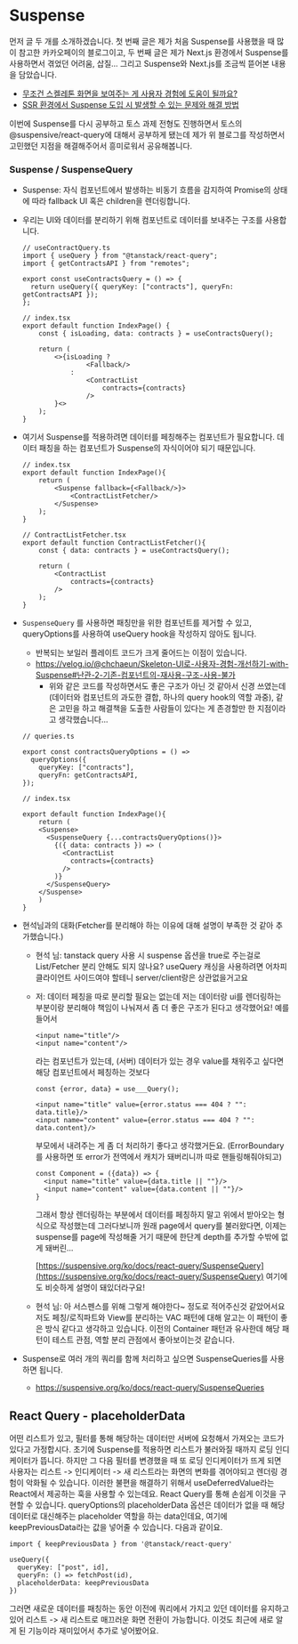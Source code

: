 # Suspense
먼저 글 두 개를 소개하겠습니다.
첫 번째 글은 제가 처음 Suspense를 사용했을 때 많이 참고한 카카오페이의 블로그이고, 두 번째 글은 제가 Next.js 환경에서 Suspense를 사용하면서 겪었던 어려움, 삽질... 그리고 Suspense와 Next.js를 조금씩 뜯어본 내용을 담았습니다.
- [무조건 스켈레톤 화면을 보여주는 게 사용자 경험에 도움이 될까요?](https://tech.kakaopay.com/post/skeleton-ui-idea/)
- [SSR 환경에서 Suspense 도입 시 발생할 수 있는 문제와 해결 방법](https://velog.io/@chchaeun/Skeleton-UI%EB%A1%9C-%EC%82%AC%EC%9A%A9%EC%9E%90-%EA%B2%BD%ED%97%98-%EA%B0%9C%EC%84%A0%ED%95%98%EA%B8%B0-with-Suspense)

이번에 Suspense를 다시 공부하고 토스 과제 전형도 진행하면서 토스의 @suspensive/react-query에 대해서 공부하게 됐는데 제가 위 블로그를 작성하면서 고민했던 지점을 해결해주어서 흥미로워서 공유해봅니다.

### Suspense / SuspenseQuery

- Suspense: 자식 컴포넌트에서 발생하는 비동기 흐름을 감지하여 Promise의 상태에 따라 fallback UI 혹은 children을 렌더링합니다.
- 우리는 UI와 데이터를 분리하기 위해 컴포넌트로 데이터를 보내주는 구조를 사용합니다.
    
    ```tsx
    // useContractQuery.ts
    import { useQuery } from "@tanstack/react-query";
    import { getContractsAPI } from "remotes";
    
    export const useContractsQuery = () => {
      return useQuery({ queryKey: ["contracts"], queryFn: getContractsAPI });
    };
    
    // index.tsx
    export default function IndexPage() {
    	const { isLoading, data: contracts } = useContractsQuery();
    	
    	return (
    		<>{isLoading ? 
    				<Fallback/>
    			:
    				<ContractList
    					contracts={contracts}
    				/>
    		}<>
    	);
    }
    ```
    
- 여기서 Suspense를 적용하려면 데이터를 페칭해주는 컴포넌트가 필요합니다. 데이터 패칭을 하는 컴포넌트가 Suspense의 자식이어야 되기 때문입니다.
    
    ```tsx
    // index.tsx
    export default function IndexPage(){
    	return (
    		<Suspense fallback={<Fallback/>}>
    			<ContractListFetcher/>
    		</Suspense>
    	);
    }
    
    // ContractListFetcher.tsx
    export default function ContractListFetcher(){
    	const { data: contracts } = useContractsQuery();
    	
    	return (
    		<ContractList
    			contracts={contracts}
    		/>
    	);
    }
    ```
    
- `SuspenseQuery` 를 사용하면 패칭만을 위한 컴포넌트를 제거할 수 있고, queryOptions를 사용하여 useQuery hook을 작성하지 않아도 됩니다.
    - 반복되는 보일러 플레이트 코드가 크게 줄어드는 이점이 있습니다.
    - https://velog.io/@chchaeun/Skeleton-UI로-사용자-경험-개선하기-with-Suspense#난관-2-기존-컴포넌트의-재사용-구조-사용-불가
        - 위와 같은 코드를 작성하면서도 좋은 구조가 아닌 것 같아서 신경 쓰였는데(데이터와 컴포넌트의 과도한 결합, 하나의 query hook의 역할 과중), 같은 고민을 하고 해결책을 도출한 사람들이 있다는 게 존경할만 한 지점이라고 생각했습니다...
    
    ```tsx
    // queries.ts
    
    export const contractsQueryOptions = () =>
      queryOptions({
        queryKey: ["contracts"],
        queryFn: getContractsAPI,
    });
    
    // index.tsx
    
    export default function IndexPage(){
    	return (
        <Suspense>
          <SuspenseQuery {...contractsQueryOptions()}>
            {({ data: contracts }) => (
              <ContractList
                contracts={contracts}
              />
            )}
          </SuspenseQuery>
        </Suspense>
    	)
    }
    ```
- 현석님과의 대화(Fetcher를 분리해야 하는 이유에 대해 설명이 부족한 것 같아 추가했습니다.)
    - 현석 님: tanstack query 사용 시 suspense 옵션을 true로 주는걸로 List/Fetcher 분리 안해도 되지 않나요? useQuery 캐싱을 사용하려면 어차피 클라이언트 사이드여야 할테니 server/client랑은 상관없을거고요
    - 저:
    데이터 페칭을 따로 분리할 필요는 없는데 저는 데이터랑 ui를 렌더링하는 부분이랑 분리해야 책임이 나눠져서 좀 더 좋은 구조가 된다고 생각했어요! 
        예를 들어서 
        ```
        <input name="title"/>
        <input name="content"/>
        ```
        라는 컴포넌트가 있는데, (서버) 데이터가 있는 경우 value를 채워주고 싶다면 해당 컴포넌트에서 페칭하는 것보다
        ```
        const {error, data} = use___Query();
        
        <input name="title" value={error.status === 404 ? "": data.title}/>
        <input name="content" value={error.status === 404 ? "": data.content}/>
        ```
        
        부모에서 내려주는 게 좀 더 처리하기 좋다고 생각했거든요. (ErrorBoundary를 사용하면 또 error가 전역에서 캐치가 돼버리니까 따로 핸들링해줘야되고)
        ```
        const Component = ({data}) => {
          <input name="title" value={data.title || ""}/>
          <input name="content" value={data.content || ""}/>
        }
        ```
        
        그래서 항상 렌더링하는 부분에서 데이터를 페칭하지 말고 위에서 받아오는 형식으로 작성했는데 그러다보니까 원래 page에서 query를 불러왔다면, 이제는 suspense를 page에 작성해줄 거기 때문에 한단계 depth를 추가할 수밖에 없게 돼버린...
        
        [https://suspensive.org/ko/docs/react-query/SuspenseQuery](https://suspensive.org/ko/docs/react-query/SuspenseQuery)
        여기에도 비슷하게 설명이 돼있더라구요! 
    - 현석 님: 아 서스펜스를 위해 그렇게 해야한다~ 정도로 적어주신것 같았어서요 저도 페칭/로직파트와 View를 분리하는 VAC 패턴에 대해 알고는 이 패턴이 좋은 방식 같다고 생각하고 있습니다. 이전의 Container 패턴과 유사한데 해당 패턴이 테스트 관점, 역할 분리 관점에서 좋아보이는것 같습니다.


- Suspense로 여러 개의 쿼리를 함께 처리하고 싶으면 SuspenseQueries를 사용하면 됩니다.
    - https://suspensive.org/ko/docs/react-query/SuspenseQueries
 
## React Query - placeholderData
어떤 리스트가 있고, 필터를 통해 해당하는 데이터만 서버에 요청해서 가져오는 코드가 있다고 가정합시다. 초기에 Suspense를 적용하면 리스트가 불러와질 때까지 로딩 인디케이터가 뜹니다. 하지만 그 다음 필터를 변경했을 때 또 로딩 인디케이터가 뜨게 되면 사용자는 리스트 -> 인디케이터 -> 새 리스트라는 화면의 변화를 겪어야되고 렌더링 경험이 악화될 수 있습니다.
이러한 불편을 해결하기 위해서 useDeferredValue라는 React에서 제공하는 훅을 사용할 수 있는데요. React Query를 통해 손쉽게 이것을 구현할 수 있습니다.
queryOptions의 placeholderData 옵션은 데이터가 없을 때 해당 데이터로 대신해주는 placeholder 역할을 하는 data인데요, 여기에 keepPreviousData라는 값을 넣어줄 수 있습니다. 다음과 같이요.
```
import { keepPreviousData } from '@tanstack/react-query'

useQuery({
  queryKey: ["post", id],
  queryFn: () => fetchPost(id),
  placeholderData: keepPreviousData
})
```

그러면 새로운 데이터를 패칭하는 동안 이전에 쿼리에서 가지고 있던 데이터를 유지하고 있어 리스트 -> 새 리스트로 매끄러운 화면 전환이 가능합니다.
이것도 최근에 새로 알게 된 기능이라 재미있어서 추가로 넣어봤어요.
